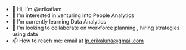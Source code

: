 - 👋 Hi, I’m @erikaflam
- 👀 I’m interested in venturing into People Analytics 
- 🌱 I’m currently learning Data Analytics 
- 💞️ I’m looking to collaborate on workforce planning , hiring strategies using data
- 📫 How to reach me: email at lp.erikaluna@gmail.com 

<!---
erikaflam/erikaflam is a ✨ special ✨ repository because its `README.md` (this file) appears on your GitHub profile.
You can click the Preview link to take a look at your changes.
--->
